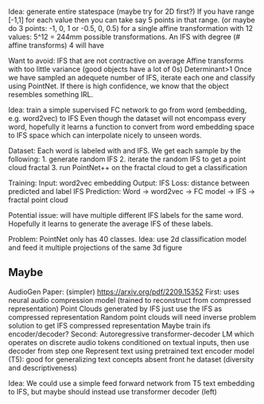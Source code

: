 Idea: generate entire statespace (maybe try for 2D first?)
If you have range [-1,1] for each value then you can take say 5 points in that range.
(or maybe do 3 points: -1, 0, 1 or -0.5, 0, 0.5)
for a single affine transformation with 12 values: 5^12 = 244mm possible transformations.
An IFS with degree (# affine transforms) 4 will have 

Want to avoid:
IFS that are not contractive on average
Affine transforms with too little variance (good objects have a lot of 0s)
Determinant>1
Once we have sampled an adequete number of IFS, iterate each one and classify using PointNet.
If there is high confidence, we know that the object resembles something IRL.


Idea: train a simple supervised FC network to go from word (embedding, e.g. word2vec) to IFS
Even though the dataset will not encompass every word, hopefully it learns a function to convert from word embedding space to IFS space which can interpolate nicely to unseen words.

Dataset:
Each word is labeled with and IFS.
We get each sample by the following:
    1. generate random IFS
    2. iterate the random IFS to get a point cloud fractal
    3. run PointNet++ on the fractal cloud to get a classification

Training:
    Input: word2vec embedding
    Output: IFS
    Loss: distance between predicted and label IFS
Prediction:
    Word -> word2vec -> FC model -> IFS -> fractal point cloud

Potential issue: will have multiple different IFS labels for the same word.
Hopefully it learns to generate the average IFS of these labels.

Problem: PointNet only has 40 classes.
Idea: use 2d classification model and feed it multiple projections of the same 3d figure

Maybe
-------------------------------------------------------------------
AudioGen Paper: (simpler)
https://arxiv.org/pdf/2209.15352
First: uses neural audio compression model (trained to reconstruct from compressed representation)
Point Clouds generated by IFS just use the IFS as compressed representation
Random point clouds will need inverse problem solution to get IFS compressed representation
Maybe train ifs encoder/decoder?
Second: Autoregressive transformer-decoder LM which operates on discrete audio tokens conditioned on textual inputs, then use decoder from step one
Represent text using pretrained text encoder model (T5): good for generalizing text concepts absent front he dataset (diversity and descriptiveness)

Idea:
We could use a simple feed forward network from T5 text embedding to IFS, but maybe should instead use transformer decoder (left)
